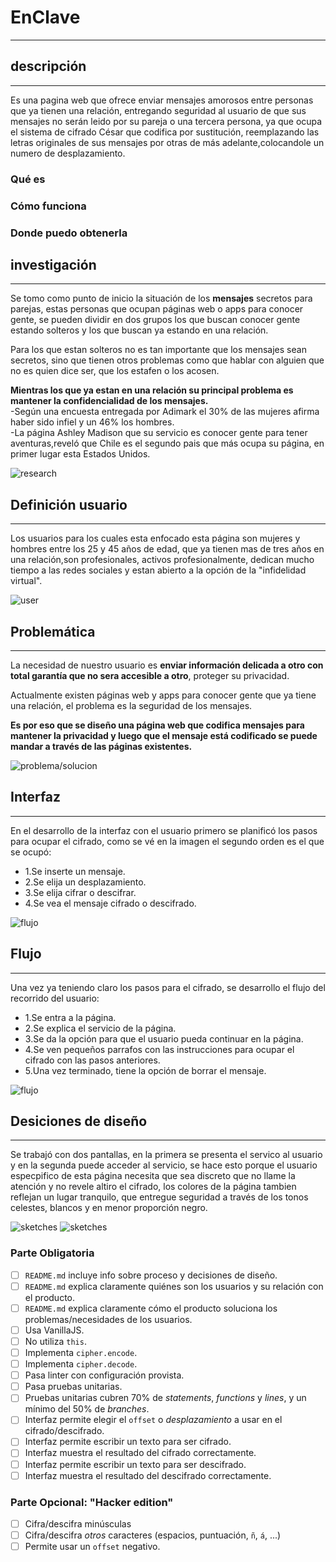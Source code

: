 # EnClave
***

## descripción
***
Es una pagina web que ofrece enviar mensajes amorosos entre personas que ya tienen una relación, entregando seguridad al usuario de que sus mensajes no serán leido por su pareja o una tercera persona, ya que ocupa el sistema de cifrado César que codifica por sustitución, reemplazando las letras originales de sus mensajes por otras de más adelante,colocandole un numero de desplazamiento.

### Qué es
### Cómo funciona
### Donde puedo obtenerla


## investigación
***
Se tomo como punto de inicio la situación de los <b>mensajes</b> secretos para parejas, estas personas que ocupan páginas web o apps para conocer gente, se pueden dividir en dos grupos los que buscan conocer gente estando solteros y los que buscan ya estando en  una relación.

Para los que estan solteros no es tan importante que los mensajes sean secretos, sino que tienen otros problemas como que hablar con alguien que no es quien dice ser, que los estafen o los acosen.

<b>Mientras  los que ya estan en una relación su principal problema es mantener la confidencialidad de los mensajes.</b><br>
-Según una encuesta entregada por Adimark el 30% de las mujeres afirma haber sido infiel y un 46% los hombres.<br>
-La página Ashley Madison que su servicio es conocer gente para tener aventuras,reveló que Chile es el segundo pais que más ocupa su página, en primer lugar esta Estados Unidos.

![research](digitalizaciones/1.png)


## Definición usuario
***
Los usuarios para los cuales esta enfocado esta página son mujeres y hombres entre los 25 y 45 años de edad, que ya tienen mas de tres años en una relación,son profesionales, activos profesionalmente, dedican mucho tiempo a las redes sociales y estan abierto a la opción de la "infidelidad virtual".

![user](digitalizaciones/2.png) 

## Problemática
***
La necesidad de nuestro usuario es <b>enviar información delicada a otro con total garantía que no sera accesible a otro</b>, proteger su privacidad.<br>

Actualmente existen páginas web y apps para conocer gente que ya tiene una relación, el problema es la seguridad de los mensajes.<br>

<b>Es por eso que se diseño una página web que codifica mensajes para mantener la privacidad y luego que el mensaje está codificado se puede mandar a través de las páginas existentes.</b>

![problema/solucion](digitalizaciones/3.png)

 ## Interfaz
 ***
En el desarrollo de la interfaz con el usuario primero se planificó los pasos para ocupar el cifrado, como se vé en la imagen el segundo orden es el que se ocupó:
- 1.Se inserte un mensaje.<br>
- 2.Se elija un desplazamiento.<br>
- 3.Se elija cifrar o descifrar.<br>
- 4.Se vea el mensaje cifrado o descifrado.<br>

![flujo](digitalizaciones/5.png)

## Flujo 
***
Una vez ya teniendo claro los pasos para el cifrado, se desarrollo el flujo del recorrido del usuario:<br>
- 1.Se entra a la página.<br>
- 2.Se explica el servicio de la página.<br>
- 3.Se da la opción para que el usuario pueda continuar en la página.<br>
- 4.Se ven pequeños parrafos con las instrucciones para ocupar el cifrado con las pasos anteriores.<br>
- 5.Una vez terminado, tiene la opción de borrar el mensaje.

![flujo](digitalizaciones/4.png)

## Desiciones de diseño
***
Se trabajó con dos pantallas, en la primera se presenta el servico al usuario y en la segunda puede acceder al servicio, se hace esto porque el usuario especpifico de esta página necesita que sea discreto que no llame la atención y no revele altiro el cifrado, los colores de la página tambien reflejan un lugar tranquilo, que entregue seguridad a través de los tonos celestes, blancos y en menor proporción negro.

![sketches](digitalizaciones/6.png)
![sketches](digitalizaciones/7.png)



 

 


### Parte Obligatoria
* [ ] `README.md` incluye info sobre proceso y decisiones de diseño.
* [ ] `README.md` explica claramente quiénes son los usuarios y su relación con
  el producto.
* [ ] `README.md` explica claramente cómo el producto soluciona los
  problemas/necesidades de los usuarios.
* [ ] Usa VanillaJS.
* [ ] No utiliza `this`.
* [ ] Implementa `cipher.encode`.
* [ ] Implementa `cipher.decode`.
* [ ] Pasa linter con configuración provista.
* [ ] Pasa pruebas unitarias.
* [ ] Pruebas unitarias cubren 70% de _statements_, _functions_ y _lines_, y un
  mínimo del 50% de _branches_.
* [ ] Interfaz permite elegir el `offset` o _desplazamiento_ a usar en el
  cifrado/descifrado.
* [ ] Interfaz permite escribir un texto para ser cifrado.
* [ ] Interfaz muestra el resultado del cifrado correctamente.
* [ ] Interfaz permite escribir un texto para ser descifrado.
* [ ] Interfaz muestra el resultado del descifrado correctamente.

### Parte Opcional: "Hacker edition"
* [ ] Cifra/descifra minúsculas
* [ ] Cifra/descifra _otros_ caracteres (espacios, puntuación, `ñ`, `á`, ...)
* [ ] Permite usar un `offset` negativo.
